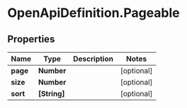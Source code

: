 # OpenApiDefinition.Pageable

## Properties

Name | Type | Description | Notes
------------ | ------------- | ------------- | -------------
**page** | **Number** |  | [optional] 
**size** | **Number** |  | [optional] 
**sort** | **[String]** |  | [optional] 


